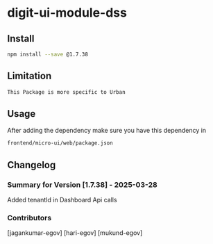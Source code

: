 # digit-ui-module-dss

## Install

```bash
npm install --save @1.7.38
```

## Limitation

```bash
This Package is more specific to Urban
```

## Usage

After adding the dependency make sure you have this dependency in

```bash
frontend/micro-ui/web/package.json
```

## Changelog

### Summary for Version [1.7.38] - 2025-03-28

Added tenantId in Dashboard Api calls

### Contributors

[jagankumar-egov] [hari-egov] [mukund-egov]
